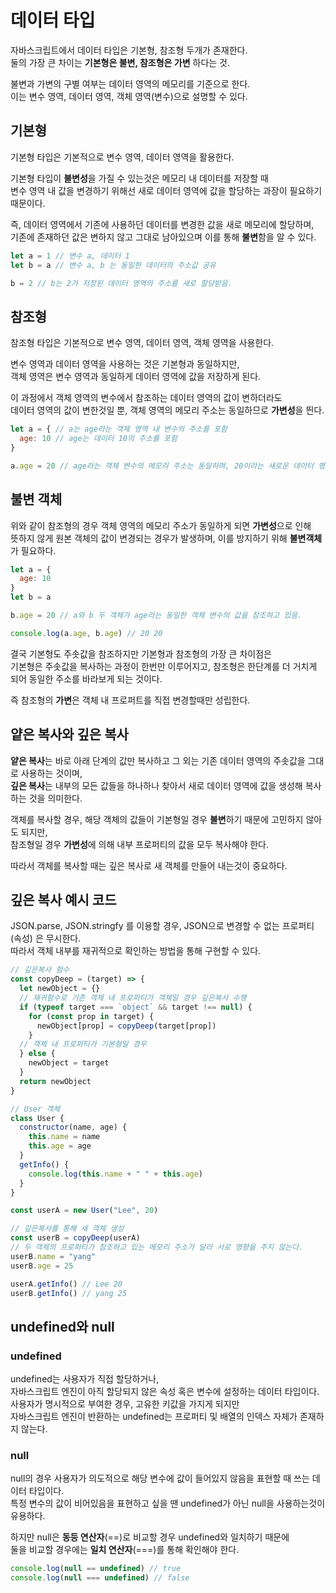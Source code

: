 # 데이터 타입

자바스크립트에서 데이터 타입은 기본형, 참조형 두개가 존재한다.  
둘의 가장 큰 차이는 **기본형은 불변, 참조형은 가변** 하다는 것.

불변과 가변의 구별 여부는 데이터 영역의 메모리를 기준으로 한다.  
이는 변수 영역, 데이터 영역, 객체 영역(변수)으로 설명할 수 있다.

## 기본형

기본형 타입은 기본적으로 변수 영역, 데이터 영역을 활용한다.

기본형 타입이 **불변성**을 가질 수 있는것은 메모리 내 데이터를 저장할 때  
변수 영역 내 값을 변경하기 위해선 새로 데이터 영역에 값을 할당하는 과장이 필요하기 때문이다.  

즉, 데이터 영역에서 기존에 사용하던 데이터를 변경한 값을 새로 메모리에 할당하며,  
기존에 존재하던 값은 변하지 않고 그대로 남아있으며 이를 통해 **불변**함을 알 수 있다.

```javascript
let a = 1 // 변수 a, 데이터 1
let b = a // 변수 a, b 는 동일한 데이터의 주소값 공유

b = 2 // b는 2가 저장된 데이터 영역의 주소를 새로 할당받음.
```

## 참조형

참조형 타입은 기본적으로 변수 영역, 데이터 영역, 객체 영역을 사용한다.

변수 영역과 데이터 영역을 사용하는 것은 기본형과 동일하지만,  
객체 영역은 변수 영역과 동일하게 데이터 영역에 값을 저장하게 된다.

이 과정에서 객체 영역의 변수에서 참조하는 데이터 영역의 값이 변하더라도  
데이터 영역의 값이 변한것일 뿐, 객체 영역의 메모리 주소는 동일하므로 **가변성**을 띈다.

```javascript
let a = { // a는 age라는 객체 영역 내 변수의 주소를 포함
  age: 10 // age는 데이터 10의 주소를 포함
}

a.age = 20 // age라는 객체 변수의 메모리 주소는 동일하며, 20이라는 새로운 데이터 영역의 주소값이 할당됨.
```

## 불변 객체

위와 같이 참조형의 경우 객체 영역의 메모리 주소가 동일하게 되면 **가변성**으로 인해  
뜻하지 않게 원본 객체의 값이 변경되는 경우가 발생하며, 이를 방지하기 위해 **불변객체**가 필요하다.

```javascript
let a = {
  age: 10
}
let b = a

b.age = 20 // a와 b 두 객체가 age라는 동일한 객체 변수의 값을 참조하고 있음.

console.log(a.age, b.age) // 20 20
```

결국 기본형도 주솟값을 참조하지만 기본형과 참조형의 가장 큰 차이점은  
기본형은 주솟값을 복사하는 과정이 한번만 이루어지고, 참조형은 한단계를 더 거치게 되어 동일한 주소를 바라보게 되는 것이다.

즉 참조형의 **가변**은 객체 내 프로퍼트를 직접 변경할때만 성립한다.

## 얕은 복사와 깊은 복사

**얕은 복사**는 바로 아래 단계의 값만 복사하고 그 외는 기존 데이터 영역의 주솟값을 그대로 사용하는 것이며,    
**깊은 복사**는 내부의 모든 값들을 하나하나 찾아서 새로 데이터 영역에 값을 생성해 복사하는 것을 의미한다.

객체를 복사할 경우, 해당 객체의 값들이 기본형일 경우 **불변**하기 때문에 고민하지 않아도 되지만,  
참조형일 경우 **가변성**에 의해 내부 프로퍼티의 값을 모두 복사해야 한다.

따라서 객체를 복사할 때는 깊은 복사로 새 객체를 만들어 내는것이 중요하다.

## 깊은 복사 예시 코드

JSON.parse, JSON.stringfy 를 이용할 경우, JSON으로 변경할 수 없는 프로퍼티(속성) 은 무시한다.  
따라서 객체 내부를 재귀적으로 확인하는 방법을 통해 구현할 수 있다.

```javascript
// 깊은복사 함수
const copyDeep = (target) => {
  let newObject = {}
  // 재귀함수로 기존 객체 내 프로퍼티가 객체일 경우 깊은복사 수행
  if (typeof target === `object` && target !== null) {
    for (const prop in target) {
      newObject[prop] = copyDeep(target[prop])
    }
  // 객체 내 프로퍼티가 기본형일 경우
  } else {
    newObject = target
  }
  return newObject
}

// User 객체
class User {
  constructor(name, age) {
    this.name = name
    this.age = age
  }
  getInfo() {
    console.log(this.name + " " + this.age)
  }
}

const userA = new User("Lee", 20)

// 깊은복사를 통해 새 객체 생성
const userB = copyDeep(userA)
// 두 객체의 프로퍼티가 참조하고 있는 메모리 주소가 달라 서로 영향을 주지 않는다.
userB.name = "yang"
userB.age = 25

userA.getInfo() // Lee 20
userB.getInfo() // yang 25
```

## undefined와 null

### undefined
undefined는 사용자가 직접 할당하거나,  
자바스크립트 엔진이 아직 할당되지 않은 속성 혹은 변수에 설정하는 데이터 타입이다.  
사용자가 명시적으로 부여한 경우, 고유한 키값을 가지게 되지만   
자바스크립트 엔진이 반환하는 undefined는 프로퍼티 및 배열의 인덱스 자체가 존재하지 않는다.

### null
null의 경우 사용자가 의도적으로 해당 변수에 값이 들어있지 않음을 표현할 때 쓰는 데이터 타입이다.  
특정 변수의 값이 비어있음을 표현하고 싶을 땐 undefined가 아닌 null을 사용하는것이 유용하다.

하지만 null은 **동등 연산자**(==)로 비교할 경우 undefined와 일치하기 때문에  
둘을 비교할 경우에는 **일치 연산자**(===)를 통해 확인해야 한다.
```javascript
console.log(null == undefined) // true
console.log(null === undefined) // false
```
